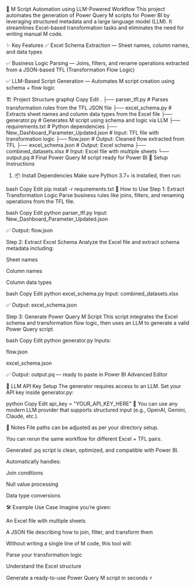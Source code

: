 📘 M Script Automation using LLM-Powered Workflow
This project automates the generation of Power Query M scripts for Power BI by leveraging structured metadata and a large language model (LLM). It streamlines Excel-based transformation tasks and eliminates the need for writing manual M code.

✨ Key Features
✅ Excel Schema Extraction — Sheet names, column names, and data types

✅ Business Logic Parsing — Joins, filters, and rename operations extracted from a JSON-based TFL (Transformation Flow Logic)

✅ LLM-Based Script Generation — Automates M script creation using schema + flow logic

🏗️ Project Structure
graphql
Copy
Edit
.
├── parser_tfl.py                     # Parses transformation rules from the TFL JSON file
├── excel_schema.py                   # Extracts sheet names and column data types from the Excel file
├── generator.py                      # Generates M script using schema and logic via LLM
├── requirements.txt                  # Python dependencies
├── New_Dashboard_Parameter_Updated.json  # Input: TFL file with transformation logic
├── flow.json                         # Output: Cleaned flow extracted from TFL
├── excel_schema.json                 # Output: Excel schema
├── combined_datasets.xlsx           # Input: Excel file with multiple sheets
└── output.pq                         # Final Power Query M script ready for Power BI
🔧 Setup Instructions
1. 📦 Install Dependencies
Make sure Python 3.7+ is installed, then run:

bash
Copy
Edit
pip install -r requirements.txt
🚀 How to Use
Step 1: Extract Transformation Logic
Parse business rules like joins, filters, and renaming operations from the TFL file.

bash
Copy
Edit
python parser_tfl.py
Input: New_Dashboard_Parameter_Updated.json

✅ Output: flow.json

Step 2: Extract Excel Schema
Analyze the Excel file and extract schema metadata including:

Sheet names

Column names

Column data types

bash
Copy
Edit
python excel_schema.py
Input: combined_datasets.xlsx

✅ Output: excel_schema.json

Step 3: Generate Power Query M Script
This script integrates the Excel schema and transformation flow logic, then uses an LLM to generate a valid Power Query script.

bash
Copy
Edit
python generator.py
Inputs:

flow.json

excel_schema.json

✅ Output: output.pq — ready to paste in Power BI Advanced Editor

🔐 LLM API Key Setup
The generator requires access to an LLM. Set your API key inside generator.py:

python
Copy
Edit
api_key = "YOUR_API_KEY_HERE"
🔗 You can use any modern LLM provider that supports structured input (e.g., OpenAI, Gemini, Claude, etc.).

📝 Notes
File paths can be adjusted as per your directory setup.

You can rerun the same workflow for different Excel + TFL pairs.

Generated .pq script is clean, optimized, and compatible with Power BI.

Automatically handles:

Join conditions

Null value processing

Data type conversions

🛠️ Example Use Case
Imagine you’re given:

An Excel file with multiple sheets

A JSON file describing how to join, filter, and transform them

Without writing a single line of M code, this tool will:

Parse your transformation logic

Understand the Excel structure

Generate a ready-to-use Power Query M script in seconds ⚡

